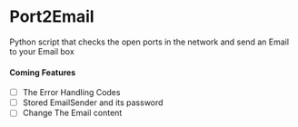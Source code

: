 # Port2Email
Python script that checks the open ports in the network and send an Email to your Email box
#### Coming Features
- [ ] The Error Handling Codes 
- [ ] Stored EmailSender and its password 
- [ ] Change The Email content
